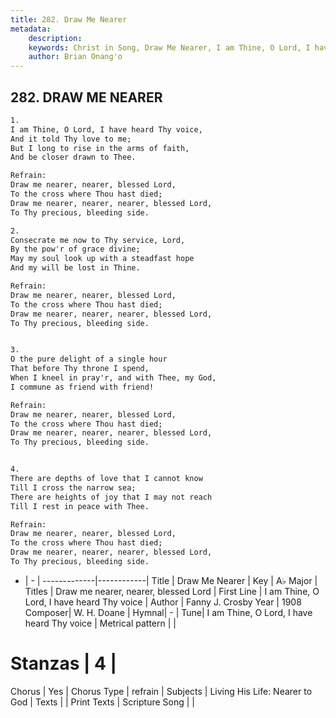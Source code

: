 ```yaml
---
title: 282. Draw Me Nearer
metadata:
    description: 
    keywords: Christ in Song, Draw Me Nearer, I am Thine, O Lord, I have heard Thy voice, Draw me nearer, nearer, blessed Lord
    author: Brian Onang'o
---
```



## 282. DRAW ME NEARER

```txt
1.
I am Thine, O Lord, I have heard Thy voice,
And it told Thy love to me;
But I long to rise in the arms of faith,
And be closer drawn to Thee.

Refrain:
Draw me nearer, nearer, blessed Lord,
To the cross where Thou hast died;
Draw me nearer, nearer, nearer, blessed Lord,
To Thy precious, bleeding side.

2.
Consecrate me now to Thy service, Lord,
By the pow'r of grace divine;
May my soul look up with a steadfast hope
And my will be lost in Thine. 

Refrain:
Draw me nearer, nearer, blessed Lord,
To the cross where Thou hast died;
Draw me nearer, nearer, nearer, blessed Lord,
To Thy precious, bleeding side.


3.
O the pure delight of a single hour
That before Thy throne I spend,
When I kneel in pray'r, and with Thee, my God,
I commune as friend with friend! 

Refrain:
Draw me nearer, nearer, blessed Lord,
To the cross where Thou hast died;
Draw me nearer, nearer, nearer, blessed Lord,
To Thy precious, bleeding side.


4.
There are depths of love that I cannot know
Till I cross the narrow sea;
There are heights of joy that I may not reach
Till I rest in peace with Thee. 

Refrain:
Draw me nearer, nearer, blessed Lord,
To the cross where Thou hast died;
Draw me nearer, nearer, nearer, blessed Lord,
To Thy precious, bleeding side.

```

- |   -  |
-------------|------------|
Title | Draw Me Nearer |
Key | A♭ Major |
Titles | Draw me nearer, nearer, blessed Lord |
First Line | I am Thine, O Lord, I have heard Thy voice |
Author | Fanny J. Crosby
Year | 1908
Composer| W. H. Doane |
Hymnal|  - |
Tune| I am Thine, O Lord, I have heard Thy voice |
Metrical pattern | |
# Stanzas | 4 |
Chorus | Yes |
Chorus Type | refrain |
Subjects | Living His Life: Nearer to God |
Texts |  |
Print Texts | 
Scripture Song |  |
  
